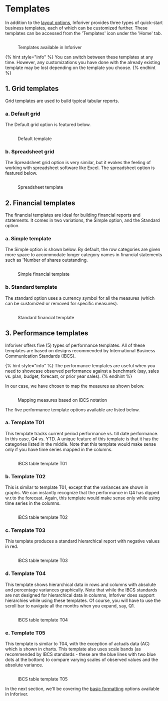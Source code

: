 # Templates

In addition to the [layout options](layout-options.md), Inforiver provides three types of quick-start business templates, each of which can be customized further. These templates can be accessed from the 'Templates' icon under the 'Home' tab.

<figure><img src="../../.gitbook/assets/inforiver-templates.png" alt=""><figcaption><p>Templates available in Inforiver</p></figcaption></figure>

{% hint style="info" %}
You can switch between these templates at any time. However, any customizations you have done with the already existing template may be lost depending on the template you choose.&#x20;
{% endhint %}

## 1. Grid templates

Grid templates are used to build typical tabular reports.&#x20;

### a. Default grid

The Default grid option is featured below.&#x20;

<figure><img src="../../.gitbook/assets/2.3.4 Templates.png" alt=""><figcaption><p>Default template</p></figcaption></figure>

### b. Spreadsheet grid

The Spreadsheet grid option is very similar, but it evokes the feeling of working with spreadsheet software like Excel. The spreadsheet option is featured below.

<figure><img src="../../.gitbook/assets/inforiver-templates-spreadsheet.png" alt=""><figcaption><p>Spreadsheet template</p></figcaption></figure>

## 2. Financial templates

The financial templates are ideal for building financial reports and statements. It comes in two variations, the Simple option, and the Standard option.&#x20;

### a. Simple template

The Simple option is shown below. By default, the row categories are given more space to accommodate longer category names in financial statements such as 'Number of shares outstanding.

<figure><img src="../../.gitbook/assets/inforiver-templates-financial-simple.png" alt=""><figcaption><p>Simple financial template</p></figcaption></figure>

### b. Standard template

The standard option uses a currency symbol for all the measures (which can be customized or removed for specific measures).&#x20;

<figure><img src="../../.gitbook/assets/inforiver-templates-financial-standard.png" alt=""><figcaption><p>Standard financial template</p></figcaption></figure>

## 3. Performance templates

Inforiver offers five (5) types of performance templates. All of these templates are based on designs recommended by International Business Communication Standards (IBCS).&#x20;

{% hint style="info" %}
The performance templates are useful when you need to showcase observed performance against a benchmark (say, sales vs. plan, budget, forecast, or prior year sales).&#x20;
{% endhint %}

In our case, we have chosen to map the measures as shown below.

<figure><img src="../../.gitbook/assets/2.3.3 Templates.png" alt=""><figcaption><p>Mapping measures based on IBCS notation</p></figcaption></figure>

The five performance template options available are listed below.

### a. Template T01&#x20;

This template tracks current period performance vs. till date performance. In this case, Q4 vs. YTD. A unique feature of this template is that it has the categories listed in the middle. Note that this template would make sense only if you have time series mapped in the columns.

<figure><img src="../../.gitbook/assets/inforiver-templates-performance-T01.png" alt=""><figcaption><p>IBCS table template T01</p></figcaption></figure>

### b. Template T02

This is similar to template T01, except that the variances are shown in graphs. We can instantly recognize that the performance in Q4 has dipped w.r.to the forecast. Again, this template would make sense only while using time series in the columns.

<figure><img src="../../.gitbook/assets/inforiver-templates-performance-T02.png" alt=""><figcaption><p>IBCS table template T02</p></figcaption></figure>

### c. Template T03

This template produces a standard hierarchical report with negative values in red.

<figure><img src="../../.gitbook/assets/inforiver-templates-performance-T03.png" alt=""><figcaption><p>IBCS table template T03</p></figcaption></figure>

### d. Template T04

This template shows hierarchical data in rows and columns with absolute and percentage variances graphically. Note that while the IBCS standards are not designed for hierarchical data in columns, Inforiver does support hierarchies while using these templates. Of course, you will have to use the scroll bar to navigate all the months when you expand, say, Q1.

<figure><img src="../../.gitbook/assets/inforiver-templates-performance-T04.png" alt=""><figcaption><p>IBCS table template T04</p></figcaption></figure>

### e. Template T05

This template is similar to T04, with the exception of actuals data (AC) which is shown in charts. This template also uses scale bands (as recommended by IBCS standards - these are the blue lines with two blue dots at the bottom) to compare varying scales of observed values and the absolute variance.

<figure><img src="../../.gitbook/assets/inforiver-templates-performance-T05.png" alt=""><figcaption><p>IBCS table template T05</p></figcaption></figure>

In the next section, we'll be covering the [basic formatting](basic-formatting.md) options available in Inforiver.
